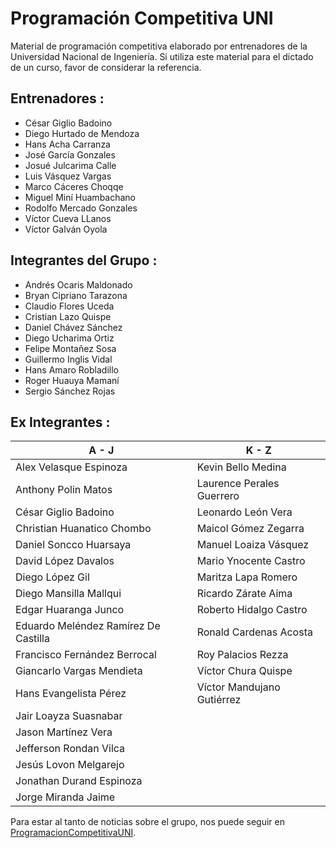﻿# Programación Competitiva UNI
Material de programación competitiva elaborado por entrenadores de la Universidad Nacional de Ingeniería. Si utiliza este material para el dictado de un curso, favor de considerar la referencia.

## Entrenadores :
* César Giglio Badoino
* Diego Hurtado de Mendoza
* Hans Acha Carranza
* José García Gonzales
* Josué Julcarima Calle
* Luis Vásquez Vargas
* Marco Cáceres Choqqe
* Miguel Miní Huambachano
* Rodolfo Mercado Gonzales
* Víctor Cueva LLanos
* Víctor Galván Oyola

## Integrantes del Grupo :
* Andrés Ocaris Maldonado
* Bryan Cipriano Tarazona
* Claudio Flores Uceda
* Cristian Lazo Quispe
* Daniel Chávez Sánchez
* Diego Ucharima Ortiz
* Felipe Montañez Sosa
* Guillermo Inglis Vidal
* Hans Amaro Robladillo
* Roger Huauya Mamaní
* Sergio Sánchez Rojas

## Ex Integrantes :

| A - J | K - Z |
| ------------- | ------------- |
| Alex Velasque Espinoza | Kevin Bello Medina|
| Anthony Polin Matos | Laurence Perales Guerrero |
| César Giglio Badoino | Leonardo León Vera |
| Christian Huanatico Chombo | Maicol Gómez Zegarra |
| Daniel Soncco Huarsaya | Manuel Loaiza Vásquez
| David López Davalos | Mario Ynocente Castro |
| Diego López Gil | Maritza Lapa Romero |
| Diego Mansilla Mallqui | Ricardo Zárate Aima |
| Edgar Huaranga Junco | Roberto Hidalgo Castro |
| Eduardo Meléndez Ramírez De Castilla | Ronald Cardenas Acosta |
| Francisco Fernández Berrocal | Roy Palacios Rezza |
| Giancarlo Vargas Mendieta | Víctor Chura Quispe |
| Hans Evangelista Pérez | Víctor Mandujano Gutiérrez |
| Jair Loayza Suasnabar
| Jason Martínez Vera
| Jefferson Rondan Vilca
| Jesús Lovon Melgarejo
| Jonathan Durand Espinoza
| Jorge Miranda Jaime

Para estar al tanto de noticias sobre el grupo, nos puede seguir en [ProgramacionCompetitivaUNI](https://www.facebook.com/ProgramacionCompetitivaUNI/).

